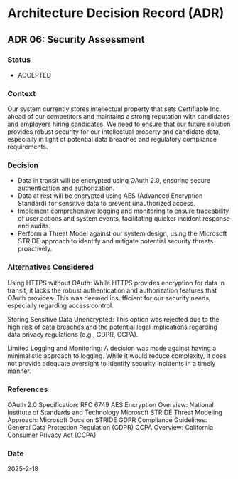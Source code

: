 # Architecture Decision Record (ADR)

## ADR 06: Security Assessment

### Status
- ACCEPTED

### Context
Our system currently stores intellectual property that sets Certifiable Inc. ahead of our competitors and maintains a strong reputation with candidates and employers hiring candidates. We need to ensure that our future solution provides robust security for our intellectual property and candidate data, especially in light of potential data breaches and regulatory compliance requirements.

### Decision
- Data in transit will be encrypted using OAuth 2.0, ensuring secure authentication and authorization.
- Data at rest will be encrypted using AES (Advanced Encryption Standard) for sensitive data to prevent unauthorized access.
- Implement comprehensive logging and monitoring to ensure traceability of user actions and system events, facilitating quicker incident response and audits.
- Perform a Threat Model against our system design, using the Microsoft STRIDE approach to identify and mitigate potential security threats proactively.

### Alternatives Considered
Using HTTPS without OAuth: While HTTPS provides encryption for data in transit, it lacks the robust authentication and authorization features that OAuth provides. This was deemed insufficient for our security needs, especially regarding access control.

Storing Sensitive Data Unencrypted: This option was rejected due to the high risk of data breaches and the potential legal implications regarding data privacy regulations (e.g., GDPR, CCPA).

Limited Logging and Monitoring: A decision was made against having a minimalistic approach to logging. While it would reduce complexity, it does not provide adequate oversight to identify security incidents in a timely manner.

### References
OAuth 2.0 Specification: RFC 6749
AES Encryption Overview: National Institute of Standards and Technology
Microsoft STRIDE Threat Modeling Approach: Microsoft Docs on STRIDE
GDPR Compliance Guidelines: General Data Protection Regulation (GDPR)
CCPA Overview: California Consumer Privacy Act (CCPA)

### Date
2025-2-18
